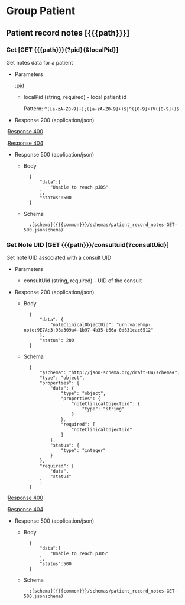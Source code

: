 # Group Patient

## Patient record notes [{{{path}}}]


### Get [GET {{{path}}}{?pid}{&localPid}]

Get notes data for a patient

+ Parameters

    :[pid]({{{common}}}/parameters/pid.md)

    + localPid (string, required) - local patient id

        Pattern: `^([a-zA-Z0-9]+);([a-zA-Z0-9]+)$|^([0-9]+)V([0-9]+)$`

+ Response 200 (application/json)

:[Response 400]({{{common}}}/responses/400.md)

:[Response 404]({{{common}}}/responses/404.md)

+ Response 500 (application/json)

    + Body

            {
                "data":[
                    "Unable to reach pJDS"
                ],
                "status":500
            }

    + Schema

            :[schema]({{{common}}}/schemas/patient_record_notes-GET-500.jsonschema)


### Get Note UID [GET {{{path}}}/consultuid{?consultUid}]

Get note UID associated with a consult UID

+ Parameters

    + consultUid (string, required) - UID of the consult

+ Response 200 (application/json)

    + Body

            {
                "data": {
                    "noteClinicalObjectUid": "urn:va:ehmp-note:9E7A;3:98a309a4-1b97-4b35-b66a-0d631cac6512"
                },
                "status": 200
            }

    + Schema

            {
                "$schema": "http://json-schema.org/draft-04/schema#",
                "type": "object",
                "properties": {
                    "data": {
                        "type": "object",
                        "properties": {
                            "noteClinicalObjectUid": {
                                "type": "string"
                            }
                        },
                        "required": [
                            "noteClinicalObjectUid"
                        ]
                    },
                    "status": {
                        "type": "integer"
                    }
                },
                "required": [
                    "data",
                    "status"
                ]
            }

:[Response 400]({{{common}}}/responses/400.md)

:[Response 404]({{{common}}}/responses/404.md)

+ Response 500 (application/json)

    + Body

            {
                "data":[
                    "Unable to reach pJDS"
                ],
                "status":500
            }

    + Schema

            :[schema]({{{common}}}/schemas/patient_record_notes-GET-500.jsonschema)

